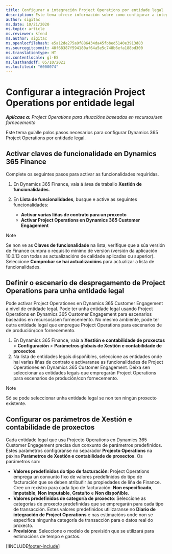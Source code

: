```yaml
---
title: Configurar a integración Project Operations por entidade legal
description: Este tema ofrece información sobre como configurar a integración por entidade legal en Project Operations.
author: sigitac
ms.date: 10/21/2020
ms.topic: article
ms.reviewer: kfend
ms.author: sigitac
ms.openlocfilehash: e5a12de275a9f886434da45fbbed5140e3913d83
ms.sourcegitcommit: 40f68387f594180af64a5e5c748b6efa188bd300
ms.translationtype: HT
ms.contentlocale: gl-ES
ms.lasthandoff: 05/10/2021
ms.locfileid: "6000074"
---
```

# <a name="configure-project-operations-integration-per-legal-entity"></a>Configurar a integración Project Operations por entidade legal 

_**Aplícase a:** Project Operations para situacións baseadas en recursos/sen fornecemento_

Este tema guíalle polos pasos necesarios para configurar Dynamics 365 Project Operations por entidade legal.

## <a name="enable-feature-keys-in-dynamics-365-finance"></a>Activar claves de funcionalidade en Dynamics 365 Finance

Complete os seguintes pasos para activar as funcionalidades requiridas.

1. En Dynamics 365 Finance, vaia á área de traballo **Xestión de funcionalidades**.
2. En **Lista de funcionalidades**, busque e active as seguintes funcionalidades:
  
    - **Activar varias liñas de contrato para un proxecto**
    - **Activar Project Operations en Dynamics 365 Customer Engagement**

> [!NOTE]
> Se non ve as **Claves de funcionalidade** na lista, verifique que a súa versión de Finance cumpra o requisito mínimo de versión (versión da aplicación 10.0.13 con todas as actualizacións de calidade aplicadas ou superior). Seleccione **Comprobar se hai actualizacións** para actualizar a lista de funcionalidades.

## <a name="define-the-project-operations-deployment-scenario-for-a-legal-entity"></a>Definir o escenario de despregamento de Project Operations para unha entidade legal

Pode activar Project Operationes en Dynamics 365 Customer Engagement a nivel de entidade legal. Pode ter unha entidade legal usando Project Operations en Dynamics 365 Customer Engagement para escenarios baseados en recursos/sen fornecemento. No mesmo ambiente, pode ter outra entidade legal que empregue Project Operations para escenarios de de produción/con fornecemento.

1. En Dynamics 365 Finance, vaia a **Xestión e contabilidade de proxectos** > **Configuración** > **Parámetros globais de Xestión e contabilidade de proxectos**.
2. Na lista de entidades legais dispoñibles, seleccione as entidades onde hai varias liñas de contrato e activaranse as funcionalidades de Project Operationes en Dynamics 365 Customer Engagement. Deixa sen seleccionar as entidades legais que empregarán Project Operations para escenarios de produción/con fornecemento.

> [!NOTE]
> Só se pode seleccionar unha entidade legal se non ten ningún proxecto existente.

## <a name="configure-project-management-and-accounting-parameters"></a>Configurar os parámetros de Xestión e contabilidade de proxectos

Cada entidade legal que usa Projecto Operations en Dynamics 365 Customer Engagement precisa dun conxunto de parámetros predefinidos. Estes parámetros configúranse no separador **Projecto Operations** na páxina **Parámetros de Xestión e contabilidade de proxectos**. Os parámetros son:

  - **Valores predefinidos do tipo de facturación**: Project Operations emprega un conxunto fixo de valores predefinidos do tipo de facturación que se deben atribuñir ás propiedades de liña de Finance. Cree un rexistro para cada tipo de facturación: **Non especificado**, **Imputable**, **Non imputable**, **Gratuíto** e **Non dispoñible**.
  - **Valores predefinidos de categoría de proxecto**: Seleccione as categorías de proxecto predefinidas que se empregarán para cada tipo de transacción. Estes valores predefinidos utilizaranse no **Diario de integración de Project Operations** e nas estimacións onde non se especifica ningunha categoría de transacción para o datos real do proxecto.
  - **Previsións**: Seleccione o modelo de previsión que se utilizará para estimacións de tempo e gastos.


[!INCLUDE[footer-include](../includes/footer-banner.md)]